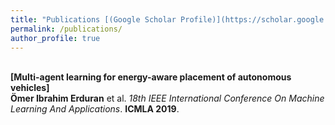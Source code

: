 ```yaml
---
title: "Publications [(Google Scholar Profile)](https://scholar.google.com/citations?user=i2xd0lQAAAAJ&hl=de)"
permalink: /publications/
author_profile: true
---
```

<br>
<b>[Multi-agent learning for energy-aware placement of autonomous vehicles]</b> <br> 
<b>Ömer Ibrahim Erduran</b> et al.
<i>18th IEEE International Conference On Machine Learning And Applications</i>. <b>ICMLA 2019</b>.
